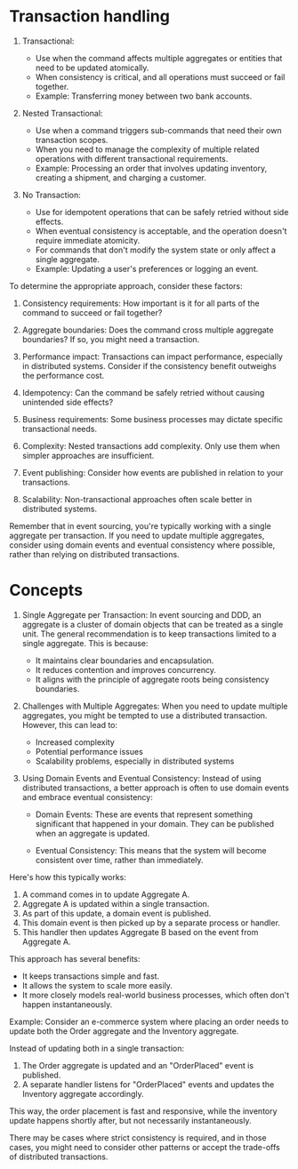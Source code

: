  # Transaction handling

1. Transactional:
    - Use when the command affects multiple aggregates or entities that need to be updated atomically.
    - When consistency is critical, and all operations must succeed or fail together.
    - Example: Transferring money between two bank accounts.

2. Nested Transactional:
    - Use when a command triggers sub-commands that need their own transaction scopes.
    - When you need to manage the complexity of multiple related operations with different transactional requirements.
    - Example: Processing an order that involves updating inventory, creating a shipment, and charging a customer.

3. No Transaction:
    - Use for idempotent operations that can be safely retried without side effects.
    - When eventual consistency is acceptable, and the operation doesn't require immediate atomicity.
    - For commands that don't modify the system state or only affect a single aggregate.
    - Example: Updating a user's preferences or logging an event.

To determine the appropriate approach, consider these factors:

1. Consistency requirements: How important is it for all parts of the command to succeed or fail together?

2. Aggregate boundaries: Does the command cross multiple aggregate boundaries? If so, you might need a transaction.

3. Performance impact: Transactions can impact performance, especially in distributed systems. Consider if the consistency benefit outweighs the performance cost.

4. Idempotency: Can the command be safely retried without causing unintended side effects?

5. Business requirements: Some business processes may dictate specific transactional needs.

6. Complexity: Nested transactions add complexity. Only use them when simpler approaches are insufficient.

7. Event publishing: Consider how events are published in relation to your transactions.

8. Scalability: Non-transactional approaches often scale better in distributed systems.

Remember that in event sourcing, you're typically working with a single aggregate per transaction. If you need to update multiple aggregates, consider using domain events and eventual consistency where possible, rather than relying on distributed transactions.

# Concepts

1. Single Aggregate per Transaction:
   In event sourcing and DDD, an aggregate is a cluster of domain objects that can be treated as a single unit. The general recommendation is to keep transactions limited to a single aggregate. This is because:

    - It maintains clear boundaries and encapsulation.
    - It reduces contention and improves concurrency.
    - It aligns with the principle of aggregate roots being consistency boundaries.

2. Challenges with Multiple Aggregates:
   When you need to update multiple aggregates, you might be tempted to use a distributed transaction. However, this can lead to:

    - Increased complexity
    - Potential performance issues
    - Scalability problems, especially in distributed systems

3. Using Domain Events and Eventual Consistency:
   Instead of using distributed transactions, a better approach is often to use domain events and embrace eventual consistency:

    - Domain Events: These are events that represent something significant that happened in your domain. They can be published when an aggregate is updated.

    - Eventual Consistency: This means that the system will become consistent over time, rather than immediately.

Here's how this typically works:

1. A command comes in to update Aggregate A.
2. Aggregate A is updated within a single transaction.
3. As part of this update, a domain event is published.
4. This domain event is then picked up by a separate process or handler.
5. This handler then updates Aggregate B based on the event from Aggregate A.

This approach has several benefits:

- It keeps transactions simple and fast.
- It allows the system to scale more easily.
- It more closely models real-world business processes, which often don't happen instantaneously.

Example:
Consider an e-commerce system where placing an order needs to update both the Order aggregate and the Inventory aggregate.

Instead of updating both in a single transaction:
1. The Order aggregate is updated and an "OrderPlaced" event is published.
2. A separate handler listens for "OrderPlaced" events and updates the Inventory aggregate accordingly.

This way, the order placement is fast and responsive, while the inventory update happens shortly after, but not necessarily instantaneously.

There may be cases where strict consistency is required, and in those cases, you might need to consider other patterns or accept the trade-offs of distributed transactions.

